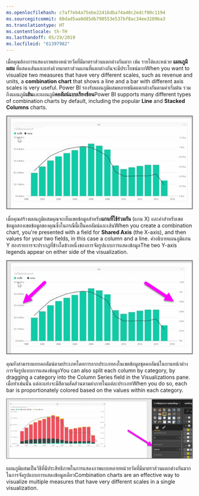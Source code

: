 ```yaml
---
ms.openlocfilehash: c7af7eb4a75ebe22416dba74a40c2edcf00c1194
ms.sourcegitcommit: 60dad5aa0d85db790553e537bf8ac34ee3289ba3
ms.translationtype: HT
ms.contentlocale: th-TH
ms.lasthandoff: 05/29/2019
ms.locfileid: "61397982"
---
```

<span data-ttu-id="45946-101">เมื่อคุณต้องการแสดงภาพสองหน่วยวัดที่มีมาตราส่วนแตกต่างกันมาก เช่น รายได้และหน่วย **แผนภูมิผสม** ที่แสดงเส้นและแท่งด้วยมาตราส่วนแกนที่แตกต่างกันจะมีประโยชน์มาก</span><span class="sxs-lookup"><span data-stu-id="45946-101">When you want to visualize two measures that have very different scales, such as revenue and units, a **combination chart** that shows a line and a bar with different axis scales is very useful.</span></span> <span data-ttu-id="45946-102">Power BI รองรับแผนภูมิผสมหลายชนิดแตกต่างกันตามค่าเริ่มต้น รวมถึงแผนภูมิ**เส้น**และแผนภูมิ**คอลัมน์แบบเรียงซ้อน**</span><span class="sxs-lookup"><span data-stu-id="45946-102">Power BI supports many different types of combination charts by default, including the popular **Line** and **Stacked Columns** charts.</span></span>

![](media/3-3-create-combination-charts/3-3_1.png)

<span data-ttu-id="45946-103">เมื่อคุณสร้างแผนภูมิผสมคุณจะเห็นเขตข้อมูลสำหรับ**แกนที่ใช้ร่วมกัน** (แกน X) และค่าสำหรับเขตข้อมูลสองเขตข้อมูลของคุณซึ่งในกรณีนี้เป็นคอลัมน์และเส้น</span><span class="sxs-lookup"><span data-stu-id="45946-103">When you create a combination chart, you're presented with a field for **Shared Axis** (the X-axis), and then values for your two fields, in this case a column and a line.</span></span> <span data-ttu-id="45946-104">คำอธิบายแผนภูมิแกน Y สองรายการจะปรากฏที่ข้างใดข้างหนึ่งของการจัดรูปแบบการแสดงข้อมูล</span><span class="sxs-lookup"><span data-stu-id="45946-104">The two Y-axis legends appear on either side of the visualization.</span></span>

![](media/3-3-create-combination-charts/3-3_2.png)

<span data-ttu-id="45946-105">คุณยังสามารถแยกคอลัมน์ตามประเภทโดยการลากประเภทลงในเขตข้อมูลชุดคอลัมน์ในบานหน้าต่างการจัดรูปแบบการแสดงข้อมูล</span><span class="sxs-lookup"><span data-stu-id="45946-105">You can also split each column by category, by dragging a category into the Column Series field in the Visualizations pane.</span></span> <span data-ttu-id="45946-106">เมื่อทำเช่นนั้น แต่ละแท่งจะมีสีตามสัดส่วนตามค่าภายในแต่ละประเภท</span><span class="sxs-lookup"><span data-stu-id="45946-106">When you do so, each bar is proportionately colored based on the values within each category.</span></span>

![](media/3-3-create-combination-charts/3-3_3.png)

<span data-ttu-id="45946-107">แผนภูมิผสมเป็นวิธีที่มีประสิทธิภาพในการแสดงภาพแบบหลายหน่วยวัดที่มีมาตราส่วนแตกต่างกันมากในการจัดรูปแบบการแสดงข้อมูลเดียว</span><span class="sxs-lookup"><span data-stu-id="45946-107">Combination charts are an effective way to visualize multiple measures that have very different scales in a single visualization.</span></span>

